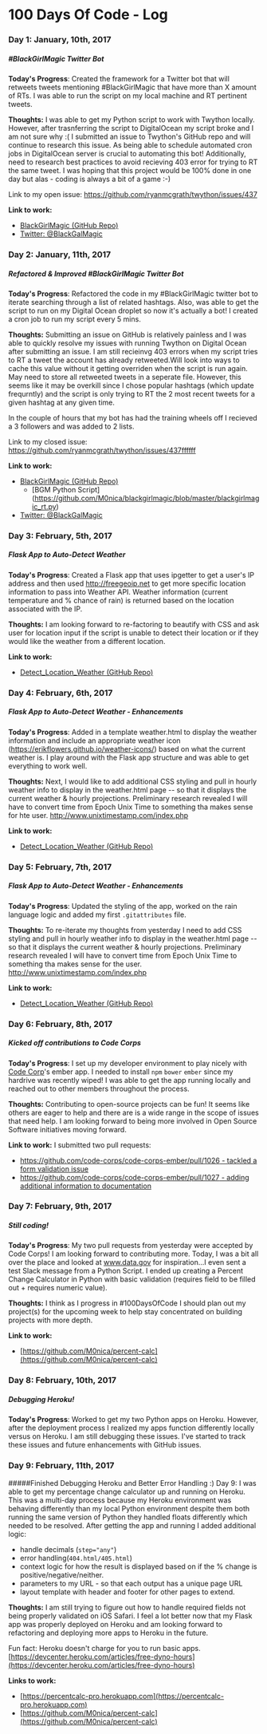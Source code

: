 # 100 Days Of Code - Log

### Day 1: January, 10th, 2017
##### #BlackGirlMagic Twitter Bot

**Today's Progress**: Created the framework for a Twitter bot that will retweets tweets mentioning #BlackGirlMagic that have more than X amount of RTs. I was able to run the script on my local machine and RT pertinent tweets. 

**Thoughts:** I was able to get my Python script to work with Twython locally. However, after trasnferring the script to DigitalOcean my script broke and I am not sure why :( I submitted an issue to Twython's GitHub repo and will continue to research this issue. As being able to schedule automated cron jobs in DigitalOcean server is crucial to automating this bot!
Additionally, need to research best practices to avoid recieving 403 error for trying to RT the same tweet. I was hoping that this project would be 100% done in one day but alas - coding is always a bit of a game :-) 

Link to my open issue: https://github.com/ryanmcgrath/twython/issues/437

**Link to work:** 
- [BlackGirlMagic (GitHub Repo)](https://github.com/M0nica/blackgirlmagic)
- [Twitter: @BlackGalMagic](https://twitter.com/blackgalmagic)


### Day 2: January, 11th, 2017
##### Refactored & Improved #BlackGirlMagic Twitter Bot 

**Today's Progress**: Refactored the code in my #BlackGirlMagic twitter bot to iterate searching through a list of related hashtags. Also, was able to get the script to run on my Digital Ocean droplet so now it's actually a bot! I created a cron job to run my script every 5 mins. 

**Thoughts:** 
Submitting an issue on GitHub is relatively painless and I was able to quickly resolve my issues with running Twython on Digital Ocean after submitting an issue. I am still recieinvg 403 errors when my script tries to RT a tweet the account has already retweeted.Will look into ways to cache this value without it getting overriden when the script is run again. May need to store all retweeted tweets in a seperate file. However, this seems like it may be overkill since I chose popular hashtags (which update frequrntly) and the script is only trying to RT the 2 most recent tweets for a given hashtag at any given time. 

In the couple of hours that my bot has had the training wheels off I recieved a 3 followers and was added to 2 lists. 

Link to my closed issue: https://github.com/ryanmcgrath/twython/issues/437ffffff

**Link to work:** 
- [BlackGirlMagic (GitHub Repo)](https://github.com/M0nica/blackgirlmagic)
   - [BGM Python Script] (https://github.com/M0nica/blackgirlmagic/blob/master/blackgirlmagic_rt.py) 
- [Twitter: @BlackGalMagic](https://twitter.com/blackgalmagic)

### Day 3: February, 5th, 2017
##### Flask App to Auto-Detect Weather 
**Today's Progress**: Created a Flask app that uses ipgetter to get a user's IP address and then used http://freegeoip.net to get more specific location information to pass into Weather API. Weather information (current temperature and % chance of rain) is returned based on the location associated with the IP. 

**Thoughts:** 
I am looking forward to re-factoring to beautify with CSS and ask user for location input if the script is unable to detect their location or if they would like the weather from a different location.


**Link to work:** 
- [Detect_Location_Weather (GitHub Repo)](https://github.com/M0nica/flask_weather/blob/master/detect_location_weather.py)
  



### Day 4: February, 6th, 2017
##### Flask App to Auto-Detect Weather - Enhancements
**Today's Progress**: Added in a template weather.html to display the weather information and include an appropriate weather icon (https://erikflowers.github.io/weather-icons/) based on what the current weather is. I play around with the Flask app structure and was able to get everything to work well.

**Thoughts:** 
Next, I would like to add additional CSS styling and pull in hourly weather info to display in the weather.html page -- so that it displays the current weather & hourly projections. Preliminary research revealed I will have to convert time from Epoch Unix Time to something tha makes sense for hte user. http://www.unixtimestamp.com/index.php

**Link to work:** 
- [Detect_Location_Weather (GitHub Repo)](https://github.com/M0nica/flask_weather/blob/master/detect_location_weather.py)


### Day 5: February, 7th, 2017
##### Flask App to Auto-Detect Weather - Enhancements
**Today's Progress**: Updated the styling of the app, worked on the rain language logic and added my first `.gitattributes` file.

**Thoughts:** 
To re-iterate my thoughts from yesterday I need to add CSS styling and pull in hourly weather info to display in the weather.html page -- so that it displays the current weather & hourly projections. Preliminary research revealed I will have to convert time from Epoch Unix Time to something tha makes sense for the user. http://www.unixtimestamp.com/index.php

**Link to work:** 
- [Detect_Location_Weather (GitHub Repo)](https://github.com/M0nica/flask_weather/blob/master/detect_location_weather.py)
  


### Day 6: February, 8th, 2017
##### Kicked off contributions to Code Corps
**Today's Progress**: I set up my developer environment to play nicely with [Code Corp](https://github.com/code-corps)'s ember app. I needed to install `npm` `bower` `ember` since my hardrive was recently wiped! I was able to get the app running locally and reached out to other members throughout the process. 

**Thoughts:** 
Contributing to open-source projects can be fun! It seems like others are eager to help and there are is a wide range in the scope of issues that need help. I am looking forward to being more involved in Open Source Software initiatives moving forward. 


**Link to work:** 
I submitted two pull requests:
- [https://github.com/code-corps/code-corps-ember/pull/1026 - tackled a form validation issue](https://github.com/code-corps/code-corps-ember/pull/1026)
- [https://github.com/code-corps/code-corps-ember/pull/1027 - adding additional information to documentation](https://github.com/code-corps/code-corps-ember/pull/1027)

### Day 7: February, 9th, 2017
##### Still coding!
**Today's Progress**: My two pull requests from yesterday were accepted by Code Corps! I am looking forward to contributing more. Today, I was a bit all over the place and looked at www.data.gov for inspiration...I even sent a test Slack message from a Python Script. I ended up creating a Percent Change Calculator in Python with basic validation (requires field to be filled out + requires numeric value). 

**Thoughts:** 
I think as I progress in #100DaysOfCode I should plan out my project(s) for the upcoming week to help stay concentrated on building projects with more depth. 


**Link to work:** 
- [https://github.com/M0nica/percent-calc](https://github.com/M0nica/percent-calc)


### Day 8: February, 10th, 2017
##### Debugging Heroku!
**Today's Progress**: Worked to get my two Python apps on Heroku. However, after the deployment process I realized my apps function differently locally versus on Heroku. I am still debugging these issues. I've started to track these issues and future enhancements with GitHub issues. 

### Day 9: February, 11th, 2017
#####Finished Debugging Heroku and Better Error Handling :)
Day 9: I was able to get my percentage change calculator up and running on Heroku. This was a multi-day process because my Heroku environment was behaving differently than my local Python environment despite them both running the same version of Python they handled floats differently which needed to be resolved.
After getting the app and running I added additional logic:
- handle decimals (`step="any"`)
- error handling(`404.html/405.html`) 
- context logic for how the result is displayed based on if the % change is positive/negative/neither. 
- parameters to my URL - so that each output has a unique page URL
- layout template with header and footer for other pages to extend.

**Thoughts:** 
I am still trying to figure out how to handle required fields not being properly validated on iOS Safari. I feel a lot better now that my Flask app was properly deployed on Heroku and am looking forward to refactoring and deploying more apps to Heroku in the future.

Fun fact: Heroku doesn't charge for you to run basic apps. [https://devcenter.heroku.com/articles/free-dyno-hours](https://devcenter.heroku.com/articles/free-dyno-hours)

**Links to work:** 
- [https://percentcalc-pro.herokuapp.com](https://percentcalc-pro.herokuapp.com)
- [https://github.com/M0nica/percent-calc](https://github.com/M0nica/percent-calc)

